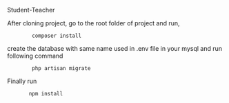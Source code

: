Student-Teacher

After cloning project, go to the root folder of project and run,
 
            composer install

create the database with same name used in .env file in your mysql and run following command

            php artisan migrate

Finally run

           npm install
